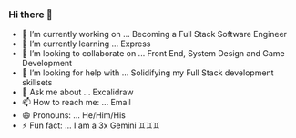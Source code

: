 ### Hi there 👋


- 🔭 I’m currently working on ... Becoming a Full Stack Software Engineer
- 🌱 I’m currently learning ... Express
- 👯 I’m looking to collaborate on ... Front End, System Design and Game Development
- 🤔 I’m looking for help with ... Solidifying my Full Stack development skillsets
- 💬 Ask me about ... Excalidraw
- 📫 How to reach me: ... Email
- 😄 Pronouns: ... He/Him/His
- ⚡ Fun fact: ... I am a 3x Gemini ♊️♊️♊️

<!--
**maximumjpeg/maximumjpeg** is a ✨ _special_ ✨ repository because its `README.md` (this file) appears on your GitHub profile.
-->
